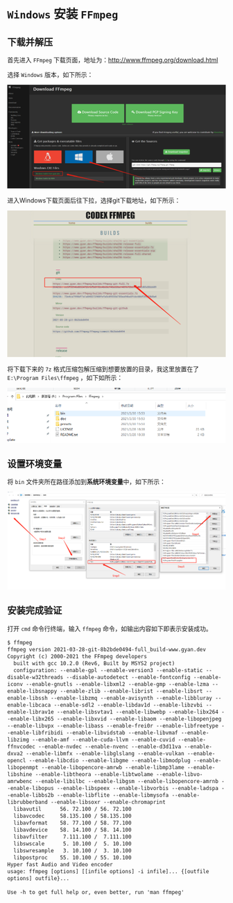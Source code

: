 # `Windows` 安装 `FFmpeg`

## 下载并解压

首先进入 `FFmpeg` 下载页面，地址为：http://www.ffmpeg.org/download.html

选择 `Windows` 版本，如下所示：

![FFmpeg下载页面](assets/images/FFmpeg下载页面.png)

进入Windows下载页面后往下拉，选择git下载地址，如下所示：

![FFmpegGit下载地址](assets/images/FFmpegGit下载地址.png)

将下载下来的 `7z` 格式压缩包解压缩到想要放置的目录，我这里放置在了 `E:\Program Files\ffmpeg` ，如下如所示：

![FFmpeg放置目录](assets/images/FFmpeg放置目录.png)

## 设置环境变量

将 `bin` 文件夹所在路径添加到**系统环境变量**中，如下所示：

![FFmpeg系统环境变量配置](assets/images/FFmpeg系统环境变量配置.png)

## 安装完成验证

打开 `cmd` 命令行终端，输入 `ffmpeg` 命令，如输出内容如下即表示安装成功。

``` shell
$ ffmpeg
ffmpeg version 2021-03-28-git-8b2bde0494-full_build-www.gyan.dev Copyright (c) 2000-2021 the FFmpeg developers
  built with gcc 10.2.0 (Rev6, Built by MSYS2 project)
  configuration: --enable-gpl --enable-version3 --enable-static --disable-w32threads --disable-autodetect --enable-fontconfig --enable-iconv --enable-gnutls --enable-libxml2 --enable-gmp --enable-lzma --enable-libsnappy --enable-zlib --enable-librist --enable-libsrt --enable-libssh --enable-libzmq --enable-avisynth --enable-libbluray --enable-libcaca --enable-sdl2 --enable-libdav1d --enable-libzvbi --enable-librav1e --enable-libsvtav1 --enable-libwebp --enable-libx264 --enable-libx265 --enable-libxvid --enable-libaom --enable-libopenjpeg --enable-libvpx --enable-libass --enable-frei0r --enable-libfreetype --enable-libfribidi --enable-libvidstab --enable-libvmaf --enable-libzimg --enable-amf --enable-cuda-llvm --enable-cuvid --enable-ffnvcodec --enable-nvdec --enable-nvenc --enable-d3d11va --enable-dxva2 --enable-libmfx --enable-libglslang --enable-vulkan --enable-opencl --enable-libcdio --enable-libgme --enable-libmodplug --enable-libopenmpt --enable-libopencore-amrwb --enable-libmp3lame --enable-libshine --enable-libtheora --enable-libtwolame --enable-libvo-amrwbenc --enable-libilbc --enable-libgsm --enable-libopencore-amrnb --enable-libopus --enable-libspeex --enable-libvorbis --enable-ladspa --enable-libbs2b --enable-libflite --enable-libmysofa --enable-librubberband --enable-libsoxr --enable-chromaprint
  libavutil      56. 72.100 / 56. 72.100
  libavcodec     58.135.100 / 58.135.100
  libavformat    58. 77.100 / 58. 77.100
  libavdevice    58. 14.100 / 58. 14.100
  libavfilter     7.111.100 /  7.111.100
  libswscale      5. 10.100 /  5. 10.100
  libswresample   3. 10.100 /  3. 10.100
  libpostproc    55. 10.100 / 55. 10.100
Hyper fast Audio and Video encoder
usage: ffmpeg [options] [[infile options] -i infile]... {[outfile options] outfile}...

Use -h to get full help or, even better, run 'man ffmpeg'
```
